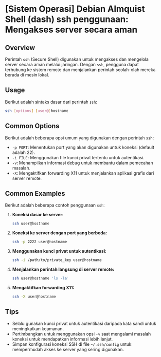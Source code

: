 # [Sistem Operasi] Debian Almquist Shell (dash) ssh penggunaan: Mengakses server secara aman

## Overview
Perintah `ssh` (Secure Shell) digunakan untuk mengakses dan mengelola server secara aman melalui jaringan. Dengan `ssh`, pengguna dapat terhubung ke sistem remote dan menjalankan perintah seolah-olah mereka berada di mesin lokal.

## Usage
Berikut adalah sintaks dasar dari perintah `ssh`:

```bash
ssh [options] [user@]hostname
```

## Common Options
Berikut adalah beberapa opsi umum yang digunakan dengan perintah `ssh`:

- `-p PORT`: Menentukan port yang akan digunakan untuk koneksi (default adalah 22).
- `-i FILE`: Menggunakan file kunci privat tertentu untuk autentikasi.
- `-v`: Menampilkan informasi debug untuk membantu dalam pemecahan masalah.
- `-X`: Mengaktifkan forwarding X11 untuk menjalankan aplikasi grafis dari server remote.

## Common Examples
Berikut adalah beberapa contoh penggunaan `ssh`:

1. **Koneksi dasar ke server:**
   ```bash
   ssh user@hostname
   ```

2. **Koneksi ke server dengan port yang berbeda:**
   ```bash
   ssh -p 2222 user@hostname
   ```

3. **Menggunakan kunci privat untuk autentikasi:**
   ```bash
   ssh -i /path/to/private_key user@hostname
   ```

4. **Menjalankan perintah langsung di server remote:**
   ```bash
   ssh user@hostname 'ls -la'
   ```

5. **Mengaktifkan forwarding X11:**
   ```bash
   ssh -X user@hostname
   ```

## Tips
- Selalu gunakan kunci privat untuk autentikasi daripada kata sandi untuk meningkatkan keamanan.
- Pertimbangkan untuk menggunakan opsi `-v` saat mengalami masalah koneksi untuk mendapatkan informasi lebih lanjut.
- Simpan konfigurasi koneksi SSH di file `~/.ssh/config` untuk mempermudah akses ke server yang sering digunakan.